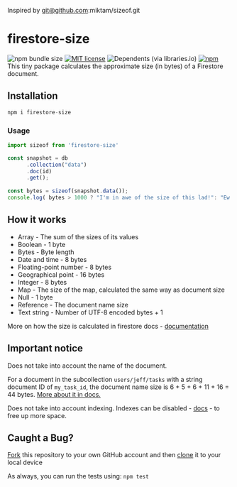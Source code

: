  Inspired by git@github.com:miktam/sizeof.git

# firestore-size

![npm bundle size](https://img.shields.io/bundlephobia/min/firestore-size)
[![MIT license](http://img.shields.io/badge/license-MIT-brightgreen.svg)](http://opensource.org/licenses/MIT)
![Dependents (via libraries.io)](https://img.shields.io/librariesio/dependents/npm/firestore-size)
[![npm](https://img.shields.io/npm/v/firestore-size)](https://www.npmjs.com/package/firestore-size)
This tiny package calculates the approximate size (in bytes) of a Firestore document. 

## Installation

```js
npm i firestore-size
```

### Usage

```js
import sizeof from 'firestore-size'

const snapshot = db
      .collection("data")
      .doc(id)
      .get();
      
const bytes = sizeof(snapshot.data());
console.log( bytes > 1000 ? "I'm in awe of the size of this lad!": "Ew..")
```
## How it works

- Array -	The sum of the sizes of its values
- Boolean -	1 byte
- Bytes -	Byte length
- Date and time -	8 bytes
- Floating-point number -	8 bytes
- Geographical point - 16 bytes
- Integer -	8 bytes
- Map	- The size of the map, calculated the same way as document size
- Null -	1 byte
- Reference	- The document name size
- Text string -	Number of UTF-8 encoded bytes + 1

More on how the size is calculated in firestore docs - [documentation](https://firebase.google.com/docs/firestore/storage-size#document-name-size)

## Important notice

Does not take into account the name of the document.

For a document in the subcollection ```users/jeff/tasks``` with a string document ID of ```my_task_id```, the document name size is 6 + 5 + 6 + 11 + 16 = 44 bytes. [More about it in docs.](https://firebase.google.com/docs/firestore/storage-size#document-name-size)

Does not take into account indexing. Indexes can be disabled - [docs](https://firebase.google.com/docs/firestore/query-data/index-overview?authuser=0#single-field_index_exemptions) - to free up more space. 

## Caught a Bug?
[Fork](https://help.github.com/articles/fork-a-repo/) this repository to your own GitHub account and then [clone](https://help.github.com/articles/cloning-a-repository/) it to your local device

As always, you can run the tests using: `npm test`
